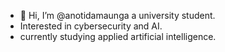 - 👋 Hi, I’m @anotidamaunga a university student.
- Interested in cybersecurity and AI.
- currently studying applied artificial intelligence.


<!---
anotidamaunga/anotidamaunga is a ✨ special ✨ repository because its `README.md` (this file) appears on your GitHub profile.
You can click the Preview link to take a look at your changes.
--->
